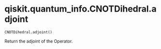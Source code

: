 # qiskit.quantum\_info.CNOTDihedral.adjoint

`CNOTDihedral.adjoint()`

Return the adjoint of the Operator.
